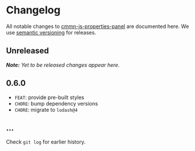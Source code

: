 # Changelog

All notable changes to [cmmn-js-properties-panel](https://github.com/bpmn-io/cmmn-js-properties-panel) are documented here. We use [semantic versioning](http://semver.org/) for releases.

## Unreleased

___Note:__ Yet to be released changes appear here._

## 0.6.0

* `FEAT`: provide pre-built styles
* `CHORE`: bump dependency versions
* `CHORE`: migrate to `lodash@4`

## ...

Check `git log` for earlier history.
